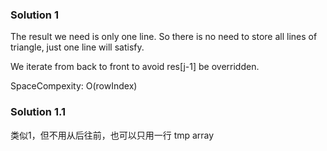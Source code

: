### Solution 1

The result we need is only one line. So there is no need to store all lines of triangle, just one line will satisfy.

We iterate from back to front to avoid res[j-1] be overridden.

SpaceCompexity: O(rowIndex)

### Solution 1.1

类似1，但不用从后往前，也可以只用一行 tmp array

